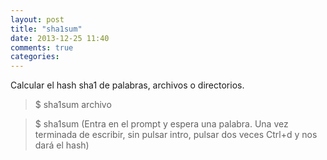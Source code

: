 ```yaml
---
layout: post
title: "sha1sum"
date: 2013-12-25 11:40
comments: true
categories: 
---
```

Calcular el hash sha1 de palabras, archivos o directorios.

>$ sha1sum archivo

>$ sha1sum (Entra en el prompt y espera una palabra. Una vez terminada de escribir, sin pulsar intro, pulsar dos veces Ctrl+d y nos dará el hash)

